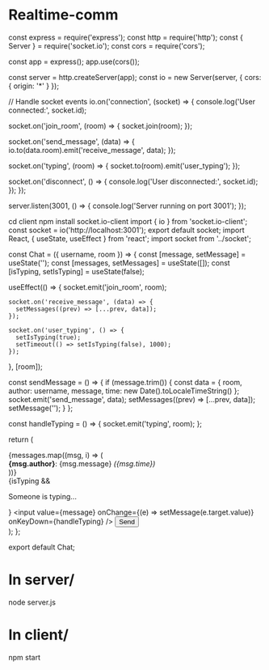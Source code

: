 # Realtime-comm
const express = require('express');
const http = require('http');
const { Server } = require('socket.io');
const cors = require('cors');

const app = express();
app.use(cors());

const server = http.createServer(app);
const io = new Server(server, {
  cors: { origin: '*' }
});

// Handle socket events
io.on('connection', (socket) => {
  console.log('User connected:', socket.id);

  socket.on('join_room', (room) => {
    socket.join(room);
  });

  socket.on('send_message', (data) => {
    io.to(data.room).emit('receive_message', data);
  });

  socket.on('typing', (room) => {
    socket.to(room).emit('user_typing');
  });

  socket.on('disconnect', () => {
    console.log('User disconnected:', socket.id);
  });
});

server.listen(3001, () => {
  console.log('Server running on port 3001');
});

cd client
npm install socket.io-client
import { io } from 'socket.io-client';
const socket = io('http://localhost:3001');
export default socket;
import React, { useState, useEffect } from 'react';
import socket from '../socket';

const Chat = ({ username, room }) => {
  const [message, setMessage] = useState('');
  const [messages, setMessages] = useState([]);
  const [isTyping, setIsTyping] = useState(false);

  useEffect(() => {
    socket.emit('join_room', room);

    socket.on('receive_message', (data) => {
      setMessages((prev) => [...prev, data]);
    });

    socket.on('user_typing', () => {
      setIsTyping(true);
      setTimeout(() => setIsTyping(false), 1000);
    });
  }, [room]);

  const sendMessage = () => {
    if (message.trim()) {
      const data = { room, author: username, message, time: new Date().toLocaleTimeString() };
      socket.emit('send_message', data);
      setMessages((prev) => [...prev, data]);
      setMessage('');
    }
  };

  const handleTyping = () => {
    socket.emit('typing', room);
  };

  return (
    <div>
      <div>
        {messages.map((msg, i) => (
          <div key={i}><b>{msg.author}</b>: {msg.message} <i>({msg.time})</i></div>
        ))}
      </div>
      {isTyping && <p>Someone is typing...</p>}
      <input value={message} onChange={(e) => setMessage(e.target.value)} onKeyDown={handleTyping} />
      <button onClick={sendMessage}>Send</button>
    </div>
  );
};

export default Chat;
# In server/
node server.js

# In client/
npm start
